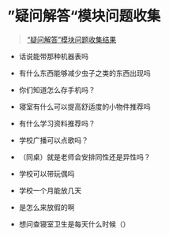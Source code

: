 # ”疑问解答“模块问题收集

> [“疑问解答”模块问题收集结果](https://docs.qq.com/sheet/DUVdsSmJjc2xrTmFa?tab=ss_5u2oql&viewId=fv1)

- 话说能带那种机器表吗

- 有什么东西能够减少虫子之类的东西出现吗

- 你们知道怎么存手机吗？

- 寝室有什么可以提高舒适度的小物件推荐吗

- 有什么学习资料推荐吗？

- 学校广播可以点歌吗？

- （同桌）就是老师会安排同性还是异性吗？

- 学校可以带玩偶吗

- 学校一个月能放几天

- 是怎么来放假的啊

- 想问查寝室卫生是每天什么时候（）
